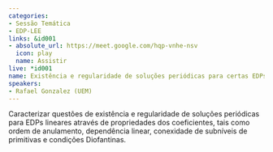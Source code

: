 ```yaml
---
categories:
- Sessão Temática
- EDP-LEE
links: &id001
- absolute_url: https://meet.google.com/hqp-vnhe-nsv
  icon: play
  name: Assistir
live: *id001
name: Existência e regularidade de soluções periódicas para certas EDPs
speakers:
- Rafael Gonzalez (UEM)
---
```


Caracterizar questões de existência e regularidade de soluções periódicas para EDPs lineares através de propriedades dos coeficientes, tais como ordem de anulamento, dependência linear, conexidade de subníveis de primitivas e condições Diofantinas.